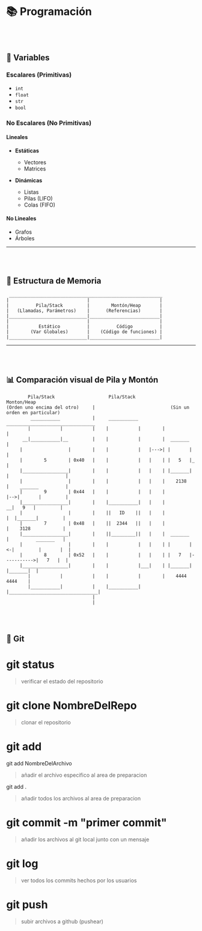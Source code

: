 
# 📚 Programación
<br/><br/>
## 🔢 Variables

### Escalares (Primitivas)
- `int`
- `float`
- `str`
- `bool`

### No Escalares (No Primitivas)

#### Lineales

- **Estáticas**
  - Vectores
  - Matrices

- **Dinámicas**
  - Listas
  - Pilas (LIFO)
  - Colas (FIFO)

#### No Lineales

- Grafos
- Árboles

---
<br/><br/>
## 🧠 Estructura de Memoria

```
 _________________________________________________________
|                             |                          |
|          Pila/Stack         |        Montón/Heap       |
|   (Llamadas, Parámetros)    |      (Referencias)       |
|_____________________________|__________________________|
|                             |                          |
|           Estático          |          Código          |
|        (Var Globales)       |    (Código de funciones) |
|_____________________________|__________________________|
```

---
<br/><br/>
## 📊 Comparación visual de Pila y Montón

```
        Pila/Stack                    Pila/Stack                    Monton/Heap
(Orden uno encima del otro)     |                            (Sin un orden en particular)
         ___________            |     ___________          _________________________________
        |           |           |    |           |        |                                 |
      __|___________|__         |    |           |        |  _______                        |
     |                 |        |    |           |   |--->| |       |                       |
     |        5        | 0x40   |    |           |   |    | |   5   |_                      |
     |_________________|        |    |           |   |    | |_______| |                     |
     |                 |        |    |           |   |    |    2138   |    _______          |
     |        9        | 0x44   |    |           |   |    |           |-->|       |         |
     |_________________|        |    |___________|   |    |             __|   9   |         |
     |                 |        |    ||   ID    ||   |    |            |  |_______|         |
     |        7        | 0x48   |    ||  2344   ||   |    |            |    3128            |
     |_________________|        |    ||_________||   |    |  _______   |          _______   |
     |                 |        |    |           |   |    | |       |<-|         |       |  |
     |        8        | 0x52   |    |           |   |    | |   7   |----------->|   7   |  | 
     |_________________|        |    |           |___|    | |_______|            |_______|  |
        |           |           |    |           |        |    4444                 4444    |
        |___________|           |    |___________|        |_________________________________|
                                |                            
                                |
```
<br/><br/>
## 🔢 Git

# git status

> verificar el estado del repositorio

# git clone NombreDelRepo

> clonar el repositorio

# git add

git add NombreDelArchivo

> añadir el archivo especifico al area de preparacion

git add .

> añadir todos los archivos al area de preparacion

# git commit -m "primer commit"

> añadir los archivos al git local junto con un mensaje

# git log

> ver todos los commits hechos por los usuarios

# git push

> subir archivos a github (pushear)
